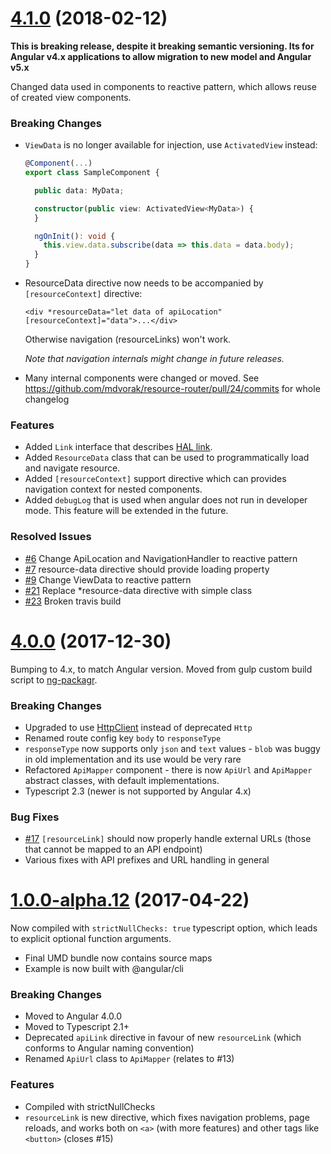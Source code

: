 <a name="4.1.0"></a>
# [4.1.0](https://github.com/mdvorak/resource-router/compare/v4.0.0...v4.1.0) (2018-02-12)

<strong>This is breaking release, despite it breaking semantic versioning. Its for Angular v4.x applications to allow migration to new model and Angular v5.x</strong>

Changed data used in components to reactive pattern, which allows reuse of created view components.

### Breaking Changes

* `ViewData` is no longer available for injection, use `ActivatedView` instead:
  ```ts
  @Component(...)
  export class SampleComponent {
  
    public data: MyData;
  
    constructor(public view: ActivatedView<MyData>) {
    }
  
    ngOnInit(): void {
      this.view.data.subscribe(data => this.data = data.body);
    }
  }
  ```
* ResourceData directive now needs to be accompanied by `[resourceContext]` directive:
  ```angular2html
  <div *resourceData="let data of apiLocation" [resourceContext]="data">...</div>
  ```
  Otherwise navigation (resourceLinks) won't work.
  
  _Note that navigation internals might change in future releases._
* Many internal components were changed or moved. See https://github.com/mdvorak/resource-router/pull/24/commits for whole changelog

### Features

* Added `Link` interface that describes [HAL link](https://github.com/mikekelly/hal_specification/blob/master/hal_specification.md).
* Added `ResourceData` class that can be used to programmatically load and navigate resource.
* Added `[resourceContext]` support directive which can provides navigation context for nested components.
* Added `debugLog` that is used when angular does not run in developer mode. This feature will be extended in the future.
  
### Resolved Issues

* [#6](https://github.com/mdvorak/resource-router/issues/6) Change ApiLocation and NavigationHandler to reactive pattern
* [#7](https://github.com/mdvorak/resource-router/issues/7) resource-data directive should provide loading property
* [#9](https://github.com/mdvorak/resource-router/issues/9) Change ViewData to reactive pattern
* [#21](https://github.com/mdvorak/resource-router/issues/21) Replace *resource-data directive with simple class
* [#23](https://github.com/mdvorak/resource-router/issues/23) Broken travis build


<a name="4.0.0"></a>
# [4.0.0](https://github.com/mdvorak/resource-router/compare/v1.0.0-alpha.12...v4.0.0) (2017-12-30)

Bumping to 4.x, to match Angular version.
Moved from gulp custom build script to [ng-packagr](https://github.com/dherges/ng-packagr).

### Breaking Changes

* Upgraded to use [HttpClient](https://angular.io/api/common/http/HttpClient) instead of deprecated `Http`
* Renamed route config key `body` to `responseType`
* `responseType` now supports only `json` and `text` values - `blob` was buggy in old implementation 
  and its use would be very rare
* Refactored `ApiMapper` component - there is now `ApiUrl` and `ApiMapper` abstract classes, 
  with default implementations.
* Typescript 2.3 (newer is not supported by Angular 4.x)

### Bug Fixes

* [#17](https://github.com/mdvorak/resource-router/issues/17) `[resourceLink]` should now properly handle external URLs (those that cannot be mapped to an API endpoint)
* Various fixes with API prefixes and URL handling in general

<a name="1.0.0-alpha.12"></a>
# [1.0.0-alpha.12](https://github.com/mdvorak/resource-router/compare/d1ab3bca8ea40991ed7b5e09aad06de3c828e6a1...fd09fc783ff8966c15d8c02cc95dd0a66d8f99e0) (2017-04-22)

Now compiled with `strictNullChecks: true` typescript option, which leads to explicit 
optional function arguments.

* Final UMD bundle now contains source maps
* Example is now built with @angular/cli

### Breaking Changes

* Moved to Angular 4.0.0
* Moved to Typescript 2.1+
* Deprecated `apiLink` directive in favour of new `resourceLink` (which conforms to Angular naming convention)
* Renamed `ApiUrl` class to `ApiMapper` (relates to #13)

### Features

* Compiled with strictNullChecks
* `resourceLink` is new directive, which fixes navigation problems, page reloads, and works both on `<a>` (with more features) and other tags like `<button>` (closes #15)
